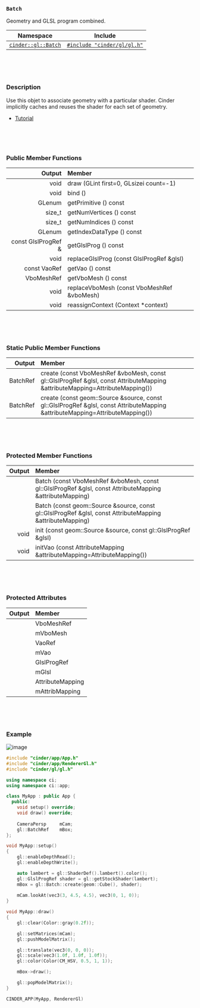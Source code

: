 ### `Batch`

Geometry and GLSL program combined.

| Namespace                | Include   
|--------------------------|-----------
| [`cinder::gl::Batch`]    | [`#include "cinder/gl/gl.h"`]

[`cinder::gl::Batch`]: https://libcinder.org/docs/branch/master/classcinder_1_1gl_1_1_batch.html
[`#include "cinder/gl/gl.h"`]: https://github.com/cinder/Cinder/blob/master/include/cinder/gl/Batch.h

<br>
<br>
<br>

### Description

Use this objet to associate geometry with a particular shader. Cinder implicitly caches and reuses the shader for each set of geometry.

- [Tutorial](https://libcinder.org/docs/branch/master/guides/opengl/part3.html)


<br>
<br>
<br>

### Public Member Functions

| Output       | Member
|-------------:|:--------------
| void         | draw (GLint first=0, GLsizei count=-1)
| void         | bind ()
| GLenum       | getPrimitive () const
| size_t       | getNumVertices () const
| size_t       | getNumIndices () const
| GLenum       | getIndexDataType () const
| const GlslProgRef & | getGlslProg () const
| void         | replaceGlslProg (const GlslProgRef &glsl)
| const VaoRef | getVao () const
| VboMeshRef   | getVboMesh () const
| void         | replaceVboMesh (const VboMeshRef &vboMesh)
| void         | reassignContext (Context *context)

<br>
<br>
<br>

### Static Public Member Functions

| Output   | Member
|---------:|:--------------
| BatchRef | create (const VboMeshRef &vboMesh, const gl::GlslProgRef &glsl, const AttributeMapping &attributeMapping=AttributeMapping())
| BatchRef | create (const geom::Source &source, const gl::GlslProgRef &glsl, const AttributeMapping &attributeMapping=AttributeMapping())

<br>
<br>
<br>

### Protected Member Functions

| Output | Member
|-------:|:--------
|        | Batch (const VboMeshRef &vboMesh, const gl::GlslProgRef &glsl, const AttributeMapping &attributeMapping)
|        | Batch (const geom::Source &source, const gl::GlslProgRef &glsl, const AttributeMapping &attributeMapping)
| void   | init (const geom::Source &source, const gl::GlslProgRef &glsl)
| void   | initVao (const AttributeMapping &attributeMapping=AttributeMapping())

<br>
<br>
<br>

### Protected Attributes

| Output | Member
|-------:|:--------------
| | VboMeshRef
| | mVboMesh
| | VaoRef
| | mVao
| | GlslProgRef
| | mGlsl
| | AttributeMapping
| | mAttribMapping

<br>
<br>
<br>

### Example

![image](https://cloud.githubusercontent.com/assets/2152766/14059908/688c6ba6-f30f-11e5-8371-c74ad8452d5d.png)


```cpp
#include "cinder/app/App.h"
#include "cinder/app/RendererGl.h"
#include "cinder/gl/gl.h"

using namespace ci;
using namespace ci::app;

class MyApp : public App {
  public:
    void setup() override;
    void draw() override;
    
    CameraPersp     mCam;
    gl::BatchRef    mBox;
};

void MyApp::setup()
{
    gl::enableDepthRead();
    gl::enableDepthWrite();

    auto lambert = gl::ShaderDef().lambert().color();
    gl::GlslProgRef shader = gl::getStockShader(lambert);   
    mBox = gl::Batch::create(geom::Cube(), shader);
    
    mCam.lookAt(vec3(3, 4.5, 4.5), vec3(0, 1, 0));
}

void MyApp::draw()
{
    gl::clear(Color::gray(0.2f));

    gl::setMatrices(mCam);
    gl::pushModelMatrix();

    gl::translate(vec3(0, 0, 0));
    gl::scale(vec3(1.0f, 1.0f, 1.0f));
    gl::color(Color(CM_HSV, 0.5, 1, 1));

    mBox->draw();

    gl::popModelMatrix();
}

CINDER_APP(MyApp, RendererGl)
```
